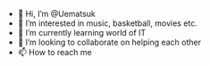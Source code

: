 - 👋 Hi, I’m @Uematsuk
- 👀 I’m interested in music, basketball, movies etc.
- 🌱 I’m currently learning world of IT
- 💞️ I’m looking to collaborate on helping each other
- 📫 How to reach me 

<!---
Uematsuk/Uematsuk is a ✨ special ✨ repository because its `README.md` (this file) appears on your GitHub profile.
You can click the Preview link to take a look at your changes.
--->
